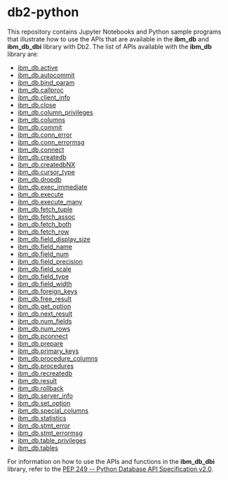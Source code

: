 # db2-python
This repository contains Jupyter Notebooks and Python sample programs that illustrate how to use the APIs that are available in the <b>ibm_db</b> and <b>ibm_db_dbi</b> library with Db2. The list of APIs available with the <b>ibm_db</b> library are:

<ul>
  <li><a href="http://htmlpreview.github.io/?https://github.com/IBM/db2-python/blob/master/HTML_Documentation/ibm_db-active.html">ibm_db.active</a></li>
  <li><a href="http://htmlpreview.github.io/?https://github.com/IBM/db2-python/blob/master/HTML_Documentation/ibm_db-autocommit.html">ibm_db.autocommit</a></li>
  <li><a href="http://htmlpreview.github.io/?https://github.com/IBM/db2-python/blob/master/HTML_Documentation/ibm_db-bind_param.html">ibm_db.bind_param</a></li>
  <li><a href="http://htmlpreview.github.io/?https://github.com/IBM/db2-python/blob/master/HTML_Documentation/ibm_db-callproc.html">ibm_db.callproc</a></li>
  <li><a href="http://htmlpreview.github.io/?https://github.com/IBM/db2-python/blob/master/HTML_Documentation/ibm_db-client_info.html">ibm_db.client_info</a></li>
  <li><a href="http://htmlpreview.github.io/?https://github.com/IBM/db2-python/blob/master/HTML_Documentation/ibm_db-close.html">ibm_db.close</a></li>
  <li><a href="http://htmlpreview.github.io/?https://github.com/IBM/db2-python/blob/master/HTML_Documentation/ibm_db-column_privileges.html">ibm_db.column_privileges</a></li>
  <li><a href="http://htmlpreview.github.io/?https://github.com/IBM/db2-python/blob/master/HTML_Documentation/ibm_db-columns.html">ibm_db.columns</a></li>
  <li><a href="http://htmlpreview.github.io/?https://github.com/IBM/db2-python/blob/master/HTML_Documentation/ibm_db-commit.html">ibm_db.commit</a></li>
  <li><a href="http://htmlpreview.github.io/?https://github.com/IBM/db2-python/blob/master/HTML_Documentation/ibm_db-conn_error.html">ibm_db.conn_error</a></li>
  <li><a href="http://htmlpreview.github.io/?https://github.com/IBM/db2-python/blob/master/HTML_Documentation/ibm_db-conn_errormsg.html">ibm_db.conn_errormsg</a></li>
  <li><a href="http://htmlpreview.github.io/?https://github.com/IBM/db2-python/blob/master/HTML_Documentation/ibm_db-connect.html">ibm_db.connect</a></li>
  <li><a href="http://htmlpreview.github.io/?https://github.com/IBM/db2-python/blob/master/HTML_Documentation/ibm_db-createdb.html">ibm_db.createdb</a></li>
  <li><a href="http://htmlpreview.github.io/?https://github.com/IBM/db2-python/blob/master/HTML_Documentation/ibm_db-createdbNX.html">ibm_db.createdbNX</a></li>
  <li><a href="http://htmlpreview.github.io/?https://github.com/IBM/db2-python/blob/master/HTML_Documentation/ibm_db-cursor_type.html">ibm_db.cursor_type</a></li>
  <li><a href="http://htmlpreview.github.io/?https://github.com/IBM/db2-python/blob/master/HTML_Documentation/ibm_db-dropdb.html">ibm_db.dropdb</a></li>
  <li><a href="http://htmlpreview.github.io/?https://github.com/IBM/db2-python/blob/master/HTML_Documentation/ibm_db-exec_immediate.html">ibm_db.exec_immediate</a></li>
  <li><a href="http://htmlpreview.github.io/?https://github.com/IBM/db2-python/blob/master/HTML_Documentation/ibm_db-execute.html">ibm_db.execute</a></li>
  <li><a href="http://htmlpreview.github.io/?https://github.com/IBM/db2-python/blob/master/HTML_Documentation/ibm_db-execute_many.html">ibm_db.execute_many</a></li>
  <li><a href="http://htmlpreview.github.io/?https://github.com/IBM/db2-python/blob/master/HTML_Documentation/ibm_db-fetch_tuple.html">ibm_db.fetch_tuple</a></li>
  <li><a href="http://htmlpreview.github.io/?https://github.com/IBM/db2-python/blob/master/HTML_Documentation/ibm_db-fetch_assoc.html">ibm_db.fetch_assoc</a></li>
  <li><a href="http://htmlpreview.github.io/?https://github.com/IBM/db2-python/blob/master/HTML_Documentation/ibm_db-fetch_both.html">ibm_db.fetch_both</a></li>
  <li><a href="http://htmlpreview.github.io/?https://github.com/IBM/db2-python/blob/master/HTML_Documentation/ibm_db-fetch_row.html">ibm_db.fetch_row</a></li>
  <li><a href="http://htmlpreview.github.io/?https://github.com/IBM/db2-python/blob/master/HTML_Documentation/ibm_db-field_display_size.html">ibm_db.field_display_size</a></li>
  <li><a href="http://htmlpreview.github.io/?https://github.com/IBM/db2-python/blob/master/HTML_Documentation/ibm_db-field_name.html">ibm_db.field_name</a></li>
  <li><a href="http://htmlpreview.github.io/?https://github.com/IBM/db2-python/blob/master/HTML_Documentation/ibm_db-field_num.html">ibm_db.field_num</a></li>
  <li><a href="http://htmlpreview.github.io/?https://github.com/IBM/db2-python/blob/master/HTML_Documentation/ibm_db-field_precision.html">ibm_db.field_precision</a></li>
  <li><a href="http://htmlpreview.github.io/?https://github.com/IBM/db2-python/blob/master/HTML_Documentation/ibm_db-field_scale.html">ibm_db.field_scale</a></li>
  <li><a href="http://htmlpreview.github.io/?https://github.com/IBM/db2-python/blob/master/HTML_Documentation/ibm_db-field_type.html">ibm_db.field_type</a></li>
  <li><a href="http://htmlpreview.github.io/?https://github.com/IBM/db2-python/blob/master/HTML_Documentation/ibm_db-field_width.html">ibm_db.field_width</a></li>
  <li><a href="http://htmlpreview.github.io/?https://github.com/IBM/db2-python/blob/master/HTML_Documentation/ibm_db-foreign_keys.html">ibm_db.foreign_keys</a></li>
  <li><a href="http://htmlpreview.github.io/?https://github.com/IBM/db2-python/blob/master/HTML_Documentation/ibm_db-free_result.html">ibm_db.free_result</a></li>
  <li><a href="http://htmlpreview.github.io/?https://github.com/IBM/db2-python/blob/master/HTML_Documentation/ibm_db-get_option.html">ibm_db.get_option</a></li>
  <li><a href="http://htmlpreview.github.io/?https://github.com/IBM/db2-python/blob/master/HTML_Documentation/ibm_db-next_result.html">ibm_db.next_result</a></li>
  <li><a href="http://htmlpreview.github.io/?https://github.com/IBM/db2-python/blob/master/HTML_Documentation/ibm_db-num_fields.html">ibm_db.num_fields</a></li>
  <li><a href="http://htmlpreview.github.io/?https://github.com/IBM/db2-python/blob/master/HTML_Documentation/ibm_db-num_rows.html">ibm_db.num_rows</a></li>
  <li><a href="http://htmlpreview.github.io/?https://github.com/IBM/db2-python/blob/master/HTML_Documentation/ibm_db-pconnect.html">ibm_db.pconnect</a></li>
  <li><a href="http://htmlpreview.github.io/?https://github.com/IBM/db2-python/blob/master/HTML_Documentation/ibm_db-prepare.html">ibm_db.prepare</a></li>
  <li><a href="http://htmlpreview.github.io/?https://github.com/IBM/db2-python/blob/master/HTML_Documentation/ibm_db-primary_keys.html">ibm_db.primary_keys</a></li>
  <li><a href="http://htmlpreview.github.io/?https://github.com/IBM/db2-python/blob/master/HTML_Documentation/ibm_db-procedure_columns.html">ibm_db.procedure_columns</a></li>
  <li><a href="http://htmlpreview.github.io/?https://github.com/IBM/db2-python/blob/master/HTML_Documentation/ibm_db-procedures.html">ibm_db.procedures</a></li>
  <li><a href="http://htmlpreview.github.io/?https://github.com/IBM/db2-python/blob/master/HTML_Documentation/ibm_db-recreatedb.html">ibm_db.recreatedb</a></li>
  <li><a href="http://htmlpreview.github.io/?https://github.com/IBM/db2-python/blob/master/HTML_Documentation/ibm_db-result.html">ibm_db.result</a></li>
  <li><a href="http://htmlpreview.github.io/?https://github.com/IBM/db2-python/blob/master/HTML_Documentation/ibm_db-rollback.html">ibm_db.rollback</a></li>
  <li><a href="http://htmlpreview.github.io/?https://github.com/IBM/db2-python/blob/master/HTML_Documentation/ibm_db-server_info.html">ibm_db.server_info</a></li>
  <li><a href="http://htmlpreview.github.io/?https://github.com/IBM/db2-python/blob/master/HTML_Documentation/ibm_db-set_option.html">ibm_db.set_option</a></li>
  <li><a href="http://htmlpreview.github.io/?https://github.com/IBM/db2-python/blob/master/HTML_Documentation/ibm_db-special_columns.html">ibm_db.special_columns</a></li>
  <li><a href="http://htmlpreview.github.io/?https://github.com/IBM/db2-python/blob/master/HTML_Documentation/ibm_db-statistics.html">ibm_db.statistics</a></li>
  <li><a href="http://htmlpreview.github.io/?https://github.com/IBM/db2-python/blob/master/HTML_Documentation/ibm_db-stmt_error.html">ibm_db.stmt_error</a></li>
  <li><a href="http://htmlpreview.github.io/?https://github.com/IBM/db2-python/blob/master/HTML_Documentation/ibm_db-stmt_errormsg.html">ibm_db.stmt_errormsg</a></li>
  <li><a href="http://htmlpreview.github.io/?https://github.com/IBM/db2-python/blob/master/HTML_Documentation/ibm_db-table_privileges.html">ibm_db.table_privileges</a></li>
  <li><a href="http://htmlpreview.github.io/?https://github.com/IBM/db2-python/blob/master/HTML_Documentation/ibm_db-tables.html">ibm_db.tables</a></li>
</ul>

For information on how to use the APIs and functions in the <b>ibm_db_dbi</b> library, refer to the <a href="http://www.python.org/dev/peps/pep-0249/">PEP 249 -- Python Database API Specification v2.0</a>. 

